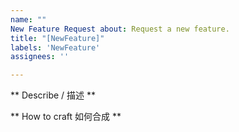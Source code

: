 ```yaml
---
name: ""
New Feature Request about: Request a new feature. 
title: "[NewFeature]"
labels: 'NewFeature' 
assignees: ''

---
```


** Describe / 描述 **

** How to craft 如何合成 **


